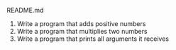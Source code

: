 README.md

1. Write a program that adds positive numbers
2. Write a program that multiplies two numbers
3. Write a program that prints all arguments it receives
